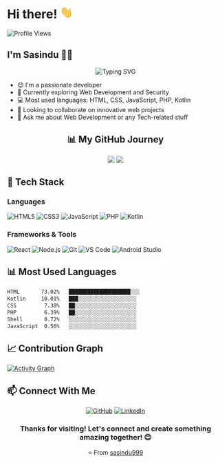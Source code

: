 <!-- Header -->
# Hi there! <img src="https://raw.githubusercontent.com/ABSphreak/ABSphreak/master/gifs/Hi.gif" width="30px">

<!-- Profile Views Counter -->
![Profile Views](https://komarev.com/ghpvc/?username=sasindu999&color=brightgreen&style=flat-square)

<!-- Introduction Section -->
## I'm Sasindu 👨‍💻

<div align="center">
  <img src="https://readme-typing-svg.demolab.com?font=Fira+Code&pause=1000&color=7134F7&center=true&vCenter=true&width=435&lines=Full+Stack+Developer;Web+Security+Enthusiast;Open+Source+Contributor" alt="Typing SVG" />
</div>

<!-- Quick Info -->
- 😊 I'm a passionate developer
- 🌱 Currently exploring Web Development and Security
- 💻 Most used languages: HTML, CSS, JavaScript, PHP, Kotlin
- 👯 Looking to collaborate on innovative web projects
- 💬 Ask me about Web Development or any Tech-related stuff

<!-- GitHub Stats Section -->
<div align="center">
  <h2>📊 My GitHub Journey</h2>
  
  <!-- Stats Card -->
  <img height="180em" src="https://github-readme-stats.vercel.app/api?username=sasindu999&show_icons=true&theme=tokyonight&include_all_commits=true&count_private=true"/>
  
  <!-- Languages Card -->
  <img height="180em" src="https://github-readme-stats.vercel.app/api/top-langs/?username=sasindu999&layout=compact&langs_count=8&theme=tokyonight"/>
</div>

<!-- Skills Section -->
<h2>🚀 Tech Stack</h2>

### Languages
![HTML5](https://img.shields.io/badge/HTML5-E34F26?style=for-the-badge&logo=html5&logoColor=white)
![CSS3](https://img.shields.io/badge/CSS3-1572B6?style=for-the-badge&logo=css3&logoColor=white)
![JavaScript](https://img.shields.io/badge/JavaScript-F7DF1E?style=for-the-badge&logo=javascript&logoColor=black)
![PHP](https://img.shields.io/badge/PHP-777BB4?style=for-the-badge&logo=php&logoColor=white)
![Kotlin](https://img.shields.io/badge/Kotlin-0095D5?style=for-the-badge&logo=kotlin&logoColor=white)

### Frameworks & Tools
![React](https://img.shields.io/badge/React-20232A?style=for-the-badge&logo=react&logoColor=61DAFB)
![Node.js](https://img.shields.io/badge/Node.js-43853D?style=for-the-badge&logo=node.js&logoColor=white)
![Git](https://img.shields.io/badge/Git-F05032?style=for-the-badge&logo=git&logoColor=white)
![VS Code](https://img.shields.io/badge/VS_Code-007ACC?style=for-the-badge&logo=visual-studio-code&logoColor=white)
![Android Studio](https://img.shields.io/badge/Android_Studio-3DDC84?style=for-the-badge&logo=android-studio&logoColor=white)

<!-- Language Distribution -->
<h2>📊 Most Used Languages</h2>

```text
HTML       73.02%   ████████████████████░░░
Kotlin     10.01%   ███░░░░░░░░░░░░░░░░░░░
CSS         7.38%   ██░░░░░░░░░░░░░░░░░░░░
PHP         6.39%   ██░░░░░░░░░░░░░░░░░░░░
Shell       0.72%   ░░░░░░░░░░░░░░░░░░░░░░
JavaScript  0.56%   ░░░░░░░░░░░░░░░░░░░░░░
```

<!-- GitHub Activity Graph -->
<h2>📈 Contribution Graph</h2>

[![Activity Graph](https://activity-graph.herokuapp.com/graph?username=sasindu999&theme=react-dark)](https://github.com/sasindu999)

<!-- Contact Section -->
<h2>📫 Connect With Me</h2>

<div align="center">
  
[![GitHub](https://img.shields.io/badge/GitHub-100000?style=for-the-badge&logo=github&logoColor=white)](https://github.com/sasindu999)
[![LinkedIn](https://img.shields.io/badge/LinkedIn-0077B5?style=for-the-badge&logo=linkedin&logoColor=white)](https://linkedin.com/in/your-profile)
  
</div>

<!-- Footer -->
<div align="center">
  
### Thanks for visiting! Let's connect and create something amazing together! 😊
  
⭐️ From [sasindu999](https://github.com/sasindu999)
</div>
